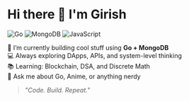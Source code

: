 # Hi there 👋 I'm Girish

![Go](https://img.shields.io/badge/Go-00ADD8?style=for-the-badge&logo=go&logoColor=white)
![MongoDB](https://img.shields.io/badge/MongoDB-4EA94B?style=for-the-badge&logo=mongodb&logoColor=white)
![JavaScript](https://img.shields.io/badge/JavaScript-F7DF1E?style=for-the-badge&logo=javascript&logoColor=black)

🚀 I’m currently building cool stuff using **Go + MongoDB**  
💻 Always exploring DApps, APIs, and system-level thinking  
📚 Learning: Blockchain, DSA, and Discrete Math  
💬 Ask me about Go, Anime, or anything nerdy

> _"Code. Build. Repeat."_  
